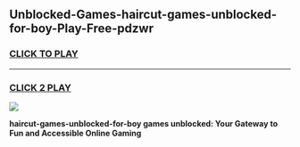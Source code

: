 
## Unblocked-Games-haircut-games-unblocked-for-boy-Play-Free-pdzwr
<h3>
<a href="https://premium76.site?title=haircut-games-unblocked-for-boy&ref=23A">CLICK TO PLAY</a></h3>
<hr>

<h3>
<a href="https://premium76.site?title=haircut-games-unblocked-for-boy&ref=23A">CLICK 2 PLAY</a>
  
</h3>

<a href="https://premium76.site?title=haircut-games-unblocked-for-boy&ref=23A"><img src="https://clearcache.store/games.png"></a>


**haircut-games-unblocked-for-boy games unblocked: Your Gateway to Fun and Accessible Online Gaming**
